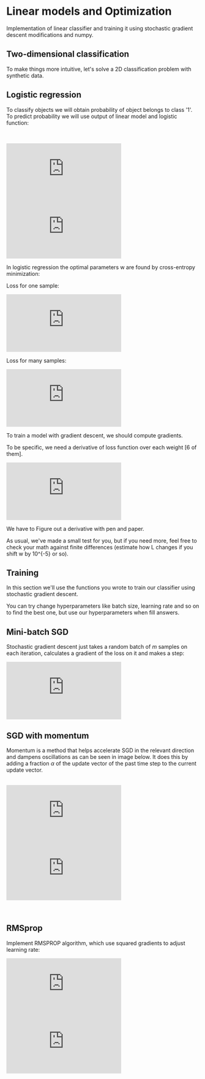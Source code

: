 
# Linear models and Optimization

Implementation of linear classifier and training it using stochastic gradient descent modifications and numpy.

## Two-dimensional classification

To make things more intuitive, let's solve a 2D classification problem with synthetic data.

## Logistic regression

To classify objects we will obtain probability of object belongs to class '1'. To predict probability we will use output of linear model and logistic function:
<p style="text-align: center;">
<!-- $$ a(x; w) = \langle w, x \rangle $$ -->
<!--$$ $$ -->
<br>

![Eqn1](http://latex.codecogs.com/gif.latex?a%28x%3B%20w%29%20%3D%20%5Clangle%20w%2C%20x%20%5Crangle)
![Eqn2](http://latex.codecogs.com/gif.latex?%5Cinline%20P%28%20y%3D1%20%5C%3B%20%5Cbig%7C%20%5C%3B%20x%2C%20%5C%2C%20w%29%20%3D%20%5Cdfrac%7B1%7D%7B1%20&plus;%20%5Cexp%28-%20%5Clangle%20w%2C%20x%20%5Crangle%29%7D%20%3D%20%5Csigma%28%5Clangle%20w%2C%20x%20%5Crangle%29)
</p>

In logistic regression the optimal parameters w are found by cross-entropy minimization:

Loss for one sample: 
<br>

<!-- $$ l(x_i, y_i, w) = - \left[ {y_i \cdot log P(y_i = 1 \, | \, x_i,w) + (1-y_i) \cdot log (1-P(y_i = 1\, | \, x_i,w))}\right] $$ -->
![Eqn3](http://latex.codecogs.com/gif.latex?%5Cinline%20l%28x_i%2C%20y_i%2C%20w%29%20%3D%20-%20%5Cleft%5B%20%7By_i%20%5Ccdot%20log%20P%28y_i%20%3D%201%20%5C%2C%20%7C%20%5C%2C%20x_i%2Cw%29%20&plus;%20%281-y_i%29%20%5Ccdot%20log%20%281-P%28y_i%20%3D%201%5C%2C%20%7C%20%5C%2C%20x_i%2Cw%29%29%7D%5Cright%5D)

Loss for many samples: <!-- $$ L(X, \vec{y}, w) =  {1 \over \ell} \sum_{i=1}^\ell l(x_i, y_i, w) $$  -->
<br>

![Eqn4](http://latex.codecogs.com/gif.latex?%5Cinline%20L%28X%2C%20%5Cvec%7By%7D%2C%20w%29%20%3D%20%7B1%20%5Cover%20%5Cell%7D%20%5Csum_%7Bi%3D1%7D%5E%5Cell%20l%28x_i%2C%20y_i%2C%20w%29)



To train a model with gradient descent, we should compute gradients.

To be specific, we need a derivative of loss function over each weight [6 of them].
<br>

<!-- $$ \nabla_w L = {1 \over \ell} \sum_{i=1}^\ell \nabla_w l(x_i, y_i, w) $$   -->
![Equation 5](http://latex.codecogs.com/gif.latex?%5Cinline%20%5Cnabla_w%20L%20%3D%20%7B1%20%5Cover%20%5Cell%7D%20%5Csum_%7Bi%3D1%7D%5E%5Cell%20%5Cnabla_w%20l%28x_i%2C%20y_i%2C%20w%29)

We have to Figure out a derivative with pen and paper. 

As usual, we've made a small test for you, but if you need more, feel free to check your math against finite differences (estimate how L changes if you shift w by 10^{-5} or so).

## Training
In this section we'll use the functions you wrote to train our classifier using stochastic gradient descent.

You can try change hyperparameters like batch size, learning rate and so on to find the best one, but use our hyperparameters when fill answers.

## Mini-batch SGD

Stochastic gradient descent just takes a random batch of $m$ samples on each iteration, calculates a gradient of the loss on it and makes a step:
<br>

<!-- $$ w_t = w_{t-1} - \eta \dfrac{1}{m} \sum_{j=1}^m \nabla_w l(x_{i_j}, y_{i_j}, w_t) $$  -->
![Equation 6](http://latex.codecogs.com/gif.latex?%5Cinline%20w_t%20%3D%20w_%7Bt-1%7D%20-%20%5Ceta%20%5Cdfrac%7B1%7D%7Bm%7D%20%5Csum_%7Bj%3D1%7D%5Em%20%5Cnabla_w%20l%28x_%7Bi_j%7D%2C%20y_%7Bi_j%7D%2C%20w_t%29)


## SGD with momentum

Momentum is a method that helps accelerate SGD in the relevant direction and dampens oscillations as can be seen in image below. It does this by adding a fraction $\alpha$ of the update vector of the past time step to the current update vector.
<br>
<br>

<!-- $$ \nu_t = \alpha \nu_{t-1} + \eta\dfrac{1}{m} \sum_{j=1}^m \nabla_w l(x_{i_j}, y_{i_j}, w_t) $$ -->
<!-- $$ w_t = w_{t-1} - \nu_t$$-->

![Equation 7](http://latex.codecogs.com/gif.latex?%5Cinline%20%5Cnu_t%20%3D%20%5Calpha%20%5Cnu_%7Bt-1%7D%20&plus;%20%5Ceta%5Cdfrac%7B1%7D%7Bm%7D%20%5Csum_%7Bj%3D1%7D%5Em%20%5Cnabla_w%20l%28x_%7Bi_j%7D%2C%20y_%7Bi_j%7D%2C%20w_t%29)
![Equation 8](http://latex.codecogs.com/gif.latex?%5Cinline%20w_t%20%3D%20w_%7Bt-1%7D%20-%20%5Cnu_t)

<br>

## RMSprop

Implement RMSPROP algorithm, which use squared gradients to adjust learning rate:
<br>
<!-- $$ G_j^t = \alpha G_j^{t-1} + (1 - \alpha) g_{tj}^2 $$-->
<!-- $$ w_j^t = w_j^{t-1} - \dfrac{\eta}{\sqrt{G_j^t + \varepsilon}} g_{tj} $$-->

![Equation 09](http://latex.codecogs.com/gif.latex?%5Cinline%20G_j%5Et%20%3D%20%5Calpha%20G_j%5E%7Bt-1%7D%20&plus;%20%281%20-%20%5Calpha%29%20g_%7Btj%7D%5E2)
![Equation 10](http://latex.codecogs.com/gif.latex?%5Cinline%20w_j%5Et%20%3D%20w_j%5E%7Bt-1%7D%20%20%5Cdfrac%7B%5Ceta%7D%7B%5Csqrt%7BG_j%5Et%20&plus;%20%5Cvarepsilon%7D%7D%20g_%7Btj%7D)

